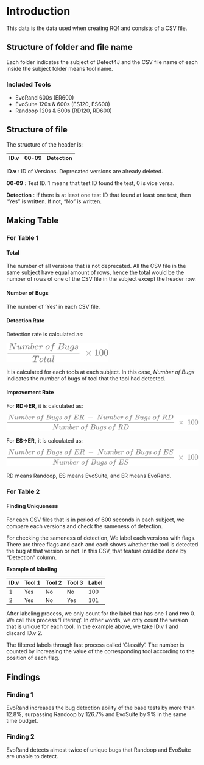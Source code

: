 # Introduction

This data is the data used when creating RQ1 and consists of a CSV file.

## Structure of folder and file name

Each folder indicates the subject of Defect4J and the CSV file name of each inside the subject folder means tool name.

### **Included Tools**

- EvoRand 600s (ER600)
- EvoSuite 120s & 600s (ES120, ES600)
- Randoop 120s & 600s (RD120, RD600)

## Structure of file

The structure of the header is:

| ID.v | 00-09 | Detection |
| --- | --- | --- |

**ID.v** : ID of Versions. Deprecated versions are already deleted.

**00-09** : Test ID. 1 means that test ID found the test, 0 is vice versa.

**Detection** : If there is at least one test ID that found at least one test, then “Yes” is written. If not, “No” is written.

## Making Table

### For Table 1

#### Total

The number of all versions that is not deprecated. All the CSV file in the same subject have equal amount of rows, hence the total would be the number of rows of one of the CSV file in the subject except the header row.

#### Number of Bugs

The number of ‘Yes’ in each CSV file.

#### Detection Rate

Detection rate is calculated as:

![detection_rate](/md_img/rq1_detectionRate_gray.png)

It is calculated for each tools at each subject. In this case, $Number\ of\ Bugs$ indicates the number of bugs of tool that the tool had detected.

#### Improvement Rate

For **RD→ER**, it is calculated as:

![improvement1](/md_img/rq1_improvement_gray.png)

For **ES→ER,** it is calculated as:

![improvement2](/md_img/rq1_improvement2_gray.png)

RD means Randoop, ES means EvoSuite, and ER means EvoRand.

### For Table 2

#### Finding Uniqueness

For each CSV files that is in period of 600 seconds in each subject, we compare each versions and check the sameness of detection.

For checking the sameness of detection, We label each versions with flags. There are three flags and each and each shows whether the tool is detected the bug at that version or not. In this CSV, that feature could be done by “Detection” column.

**Example of labeling**

| ID.v | Tool 1 | Tool 2 | Tool 3 | Label |
| --- | --- | --- | --- | --- |
| 1 | Yes | No | No | 100 |
| 2 | Yes | No | Yes | 101 |

After labeling process, we only count for the label that has one 1 and two 0. We call this process ‘Filtering’. In other words, we only count the version that is unique for each tool. In the example above, we take ID.v 1 and discard ID.v 2.

The filtered labels through last process called ‘Classify’. The number is counted by increasing the value of the corresponding tool according to the position of each flag.

## Findings

### Finding 1

EvoRand increases the bug detection ability of the base tests by more than 12.8%, surpassing Randoop by 126.7% and EvoSuite by 9% in the same time budget.

### Finding 2

EvoRand detects almost twice of unique bugs that Randoop and EvoSuite are unable to detect.
